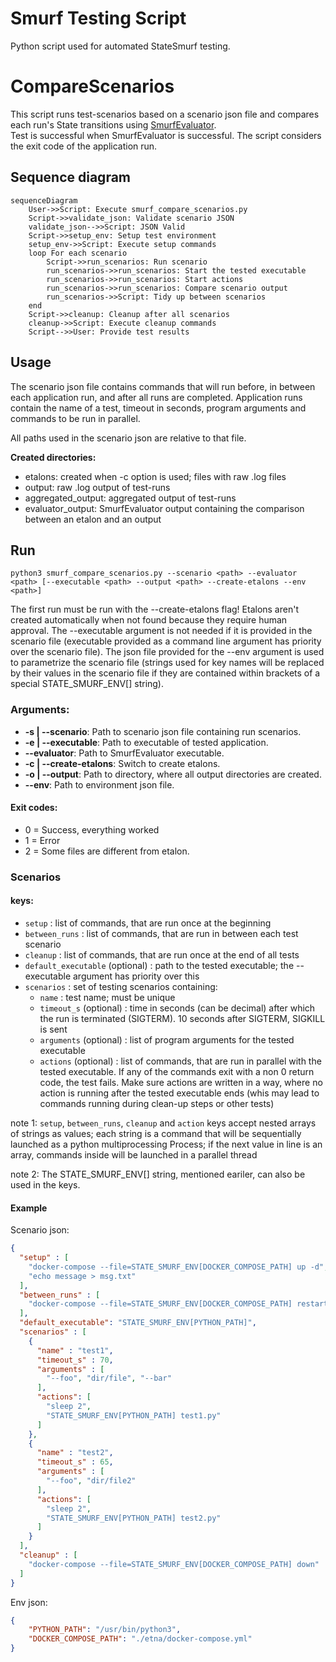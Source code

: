 # Smurf Testing Script
Python script used for automated StateSmurf testing.

# CompareScenarios
This script runs test-scenarios based on a scenario json file and compares each run's State transitions using [SmurfEvaluator](https://github.com/Melky-Phoe/StateSmurf/tree/master/SmurfEvaluator).  
Test is successful when SmurfEvaluator is successful. The script considers the exit code of the application run.

## Sequence diagram

```mermaid
sequenceDiagram
    User->>Script: Execute smurf_compare_scenarios.py
    Script->>validate_json: Validate scenario JSON
    validate_json-->>Script: JSON Valid
    Script->>setup_env: Setup test environment
    setup_env->>Script: Execute setup commands
    loop For each scenario
        Script->>run_scenarios: Run scenario
        run_scenarios->>run_scenarios: Start the tested executable
        run_scenarios->>run_scenarios: Start actions
        run_scenarios->>run_scenarios: Compare scenario output
        run_scenarios->>Script: Tidy up between scenarios
    end
    Script->>cleanup: Cleanup after all scenarios
    cleanup->>Script: Execute cleanup commands
    Script-->>User: Provide test results
```

## Usage
The scenario json file contains commands that will run before, in between each application run, and after all runs are completed.
Application runs contain the name of a test, timeout in seconds, program arguments and commands to be run in parallel.

All paths used in the scenario json are relative to that file.

**Created directories:** 
- etalons: created when -c option is used; files with raw .log files
- output: raw .log output of test-runs
- aggregated_output: aggregated output of test-runs
- evaluator_output: SmurfEvaluator output containing the comparison between an etalon and an output

## Run
```
python3 smurf_compare_scenarios.py --scenario <path> --evaluator <path> [--executable <path> --output <path> --create-etalons --env <path>]
```  
The first run must be run with the --create-etalons flag! Etalons aren't created automatically when not found because they require human approval. The --executable argument is not needed if it is provided in the scenario file (executable provided as a command line argument has priority over the scenario file). The json file provided for the --env argument is used to parametrize the scenario file (strings used for key names will be replaced by their values in the scenario file if they are contained within brackets of a special STATE_SMURF_ENV[] string).
### Arguments:
- **-s | --scenario**: Path to scenario json file containing run scenarios.
- **-e | --executable**: Path to executable of tested application.
- **--evaluator**: Path to SmurfEvaluator executable.
- **-c | --create-etalons**: Switch to create etalons.
- **-o | --output**: Path to directory, where all output directories are created.
- **--env**: Path to environment json file.

#### Exit codes:
- 0 = Success, everything worked
- 1 = Error
- 2 = Some files are different from etalon.
### Scenarios

#### keys:
- `setup` : list of commands, that are run once at the beginning
- `between_runs` : list of commands, that are run in between each test scenario
- `cleanup` : list of commands, that are run once at the end of all tests
- `default_executable` (optional) : path to the tested executable; the --executable argument has priority over this
- `scenarios` : set of testing scenarios containing:
  - `name` : test name; must be unique
  - `timeout_s` (optional) : time in seconds (can be decimal) after which the run is terminated (SIGTERM). 10 seconds after SIGTERM, SIGKILL is sent 
  - `arguments` (optional) : list of program arguments for the tested executable
  - `actions` (optional) : list of commands, that are run in parallel with the tested executable. If any of the commands exit with a non 0 return code, the test fails. Make sure actions are written in a way, where no action is running after the tested executable ends (whis may lead to commands running during clean-up steps or other tests)

note 1: `setup`, `between_runs`, `cleanup` and `action` keys accept nested arrays of strings as values; each string is a command that will be sequentially launched as a python multiprocessing Process; if the next value in line is an array, commands inside will be launched in a parallel thread

note 2: The STATE_SMURF_ENV[] string, mentioned eariler, can also be used in the keys. 

#### Example
Scenario json:
```json
{
  "setup" : [
    "docker-compose --file=STATE_SMURF_ENV[DOCKER_COMPOSE_PATH] up -d", 
    "echo message > msg.txt"
  ],
  "between_runs" : [
    "docker-compose --file=STATE_SMURF_ENV[DOCKER_COMPOSE_PATH] restart"
  ],
  "default_executable": "STATE_SMURF_ENV[PYTHON_PATH]",
  "scenarios" : [
    {
      "name" : "test1",
      "timeout_s" : 70,
      "arguments" : [
        "--foo", "dir/file", "--bar"
      ],
      "actions": [
        "sleep 2",
        "STATE_SMURF_ENV[PYTHON_PATH] test1.py"
      ]
    },
    {
      "name" : "test2",
      "timeout_s" : 65,
      "arguments" : [
        "--foo", "dir/file2"
      ],
      "actions": [
        "sleep 2",
        "STATE_SMURF_ENV[PYTHON_PATH] test2.py"
      ]
    }
  ],
  "cleanup" : [
    "docker-compose --file=STATE_SMURF_ENV[DOCKER_COMPOSE_PATH] down"
  ]
}
```

Env json:
```json
{
    "PYTHON_PATH": "/usr/bin/python3",
    "DOCKER_COMPOSE_PATH": "./etna/docker-compose.yml"
}
```
